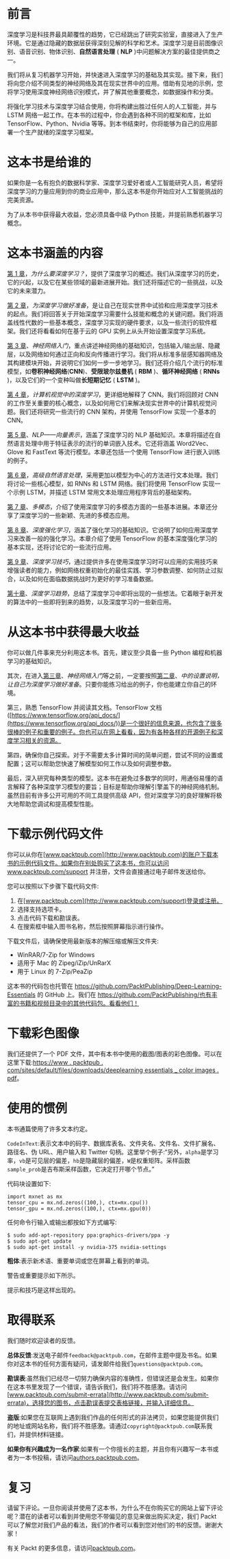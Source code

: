 

# 前言

深度学习是科技界最具颠覆性的趋势，它已经跳出了研究实验室，直接进入了生产环境。它是通过隐藏的数据层获得深刻见解的科学和艺术。深度学习是目前图像识别、语音识别、物体识别、**自然语言处理** ( **NLP** )中问题解决方案的最佳提供商之一。

我们将从复习机器学习开始，并快速进入深度学习的基础及其实现。接下来，我们将向您介绍不同类型的神经网络及其在现实世界中的应用。借助有见地的示例，您将学习使用深度神经网络识别模式，并了解其他重要概念，如数据操作和分类。

将强化学习技术与深度学习结合使用，你将构建出胜过任何人的人工智能，并与 LSTM 网络一起工作。在本书的过程中，你会遇到各种不同的框架和库，比如 TensorFlow、Python、Nvidia 等等。到本书结束时，你将能够为自己的应用部署一个生产就绪的深度学习框架。



# 这本书是给谁的

如果你是一名有抱负的数据科学家、深度学习爱好者或人工智能研究人员，希望将深度学习的力量应用到你的商业应用中，那么这本书是你开始应对人工智能挑战的完美资源。

为了从本书中获得最大收益，您必须具备中级 Python 技能，并提前熟悉机器学习概念。



# 这本书涵盖的内容

[第 1 章](493c55cb-3fea-436a-a44b-6e7231fe3dba.xhtml)，*为什么要深度学习？*，提供了深度学习的概述。我们从深度学习的历史，它的兴起，以及它在某些领域的最新进展开始。我们还将描述它的一些挑战，以及它的未来潜力。

[第 2 章](832a41d4-7499-4921-b5f7-88539508028e.xhtml)，*为深度学习做好准备*，是让自己在现实世界中试验和应用深度学习技术的起点。我们将回答关于开始深度学习需要什么技能和概念的关键问题。我们将涵盖线性代数的一些基本概念，深度学习实现的硬件要求，以及一些流行的软件框架。我们还将看看如何在基于云的 GPU 实例上从头开始设置深度学习系统。

[第 3 章](832a41d4-7499-4921-b5f7-88539508028e.xhtml)、*神经网络入门*，重点讲述神经网络的基础知识，包括输入/输出层、隐藏层，以及网络如何通过正向和反向传播进行学习。我们将从标准多层感知器网络及其构建模块开始，并说明它们如何一步一步地学习。我们还将介绍几个流行的标准模型，如**卷积神经网络**(**CNN**)、**受限玻尔兹曼机** ( **RBM** )、**循环神经网络** ( **RNNs** )，以及它们的一个变种叫做**长短期记忆** ( **LSTM** )。

[第 4 章](376d1d26-c4be-445b-8304-ab2b6b64f134.xhtml)，*计算机视觉中的深度学习*，更详细地解释了 CNN。我们将回顾对 CNN 的工作至关重要的核心概念，以及如何用它们来解决现实世界中的计算机视觉问题。我们还将研究一些流行的 CNN 架构，并使用 TensorFlow 实现一个基本的 CNN。

[第 5 章](9180f330-af15-43ed-9841-c19508d4e842.xhtml)、*NLP——向量表示*，涵盖了深度学习的 NLP 基础知识。本章将描述在自然语言处理中用于特征表示的流行的单词嵌入技术。它还将涵盖 Word2Vec、Glove 和 FastText 等流行模型。本章还包括一个使用 TensorFlow 进行嵌入训练的例子。

[第 6 章](f8f8e6a7-987a-4194-92e5-ee09fc517bf7.xhtml)，*高级自然语言处理*，采用更加以模型为中心的方法进行文本处理。我们将讨论一些核心模型，如 RNNs 和 LSTM 网络。我们将使用 TensorFlow 实现一个示例 LSTM，并描述 LSTM 常用文本处理应用程序背后的基础架构。

[第 7 章](5e39280c-2e54-4ce0-8129-768f14248ebc.xhtml)、*多模态*，介绍了使用深度学习的多模态方面的一些基本进展。本章还分享了深度学习的一些新颖、先进的多模态应用。

[第 8 章](c10aca19-4591-42aa-b500-d915a5ee56b2.xhtml)、*深度强化学习*，涵盖了强化学习的基础知识。它说明了如何应用深度学习来改善一般的强化学习。本章介绍了使用 TensorFlow 的基本深度强化学习的基本实现，还将讨论它的一些流行应用。

[第 9 章](1fabf585-130b-46c0-a4fd-85a459ad17a5.xhtml)、*深度学习技巧*，通过提供许多在使用深度学习时可以应用的实用技巧来增强读者的能力，例如网络权重初始化的最佳实践、学习参数调整、如何防止过拟合，以及如何在面临数据挑战时为更好的学习准备数据。

[第十章](4267aa5f-0893-4d40-9a8a-9cb5e8c82f42.xhtml)、*深度学习趋势*，总结了深度学习中即将出现的一些想法。它着眼于新开发的算法中的一些即将到来的趋势，以及深度学习的一些新应用。



# 从这本书中获得最大收益

你可以做几件事来充分利用这本书。首先，建议至少具备一些 Python 编程和机器学习的基础知识。

其次，在进入[第三章](832a41d4-7499-4921-b5f7-88539508028e.xhtml)、*神经网络入门*等之前，一定要按照[第二章](7ea715d3-38a1-45ce-83af-0583b92b2efc.xhtml)、*中的设置说明，让自己为深度学习做好准备*。只要你能练习给出的例子，你也能建立你自己的环境。

第三，熟悉 TensorFlow 并阅读其文档。TensorFlow 文档([https://www.tensorflow.org/api_docs/](https://www.tensorflow.org/api_docs/))是一个很好的信息来源，也包含了很多很棒的例子和重要的例子。你也可以在网上看看，因为有各种各样的开源例子和深度学习相关的资源。

第四，确保你自己探索。对于不需要太多计算时间的简单问题，尝试不同的设置或配置；这可以帮助您快速了解模型如何工作以及如何调整参数。

最后，深入研究每种类型的模型。这本书在避免过多数学的同时，用通俗易懂的语言解释了各种深度学习模型的要旨；目标是帮助你理解引擎盖下的神经网络机制。虽然目前有许多公开可用的不同工具提供高级 API，但对深度学习的良好理解将极大地帮助您调试和提高模型性能。



# 下载示例代码文件

你可以从你在[www.packtpub.com](http://www.packtpub.com)的账户下载本书的示例代码文件。如果你在别处购买了这本书，你可以访问 www.packtpub.com/support 并注册，文件会直接通过电子邮件发送给你。

您可以按照以下步骤下载代码文件:

1.  在[www.packtpub.com](http://www.packtpub.com/support)登录或注册。
2.  选择支持选项卡。
3.  点击代码下载和勘误表。
4.  在搜索框中输入图书名称，然后按照屏幕指示进行操作。

下载文件后，请确保使用最新版本的解压缩或解压文件夹:

*   WinRAR/7-Zip for Windows
*   适用于 Mac 的 Zipeg/iZip/UnRarX
*   用于 Linux 的 7-Zip/PeaZip

这本书的代码包也托管在 https://github.com/PacktPublishing/Deep-Learning-Essentials 的 GitHub 上。我们在 https://github.com/PacktPublishing/也有丰富的书籍和视频目录中的其他代码包。看看他们！



# 下载彩色图像

我们还提供了一个 PDF 文件，其中有本书中使用的截图/图表的彩色图像。可以在这里下载:[https://www . packtpub . com/sites/default/files/downloads/deeplearning essentials _ color images . pdf](https://www.packtpub.com/sites/default/files/downloads/DeepLearningEssentials_ColorImages.pdf)。



# 使用的惯例

本书通篇使用了许多文本约定。

`CodeInText`:表示文本中的码字、数据库表名、文件夹名、文件名、文件扩展名、路径名、伪 URL、用户输入和 Twitter 句柄。这里举个例子:“另外，`alpha`是学习率，`vb`是可见层的偏差，`hb`是隐藏层的偏差，`W`是权重矩阵。采样函数`sample_prob`是吉布斯采样函数，它决定打开哪个节点。”

代码块设置如下:

```
import mxnet as mx
tensor_cpu = mx.nd.zeros((100,), ctx=mx.cpu())
tensor_gpu = mx.nd.zeros((100,), ctx=mx.gpu(0))
```

任何命令行输入或输出都按如下方式编写:

```
$ sudo add-apt-repository ppa:graphics-drivers/ppa -y
$ sudo apt-get update
$ sudo apt-get install -y nvidia-375 nvidia-settings
```

**粗体**:表示新术语、重要单词或您在屏幕上看到的单词。

警告或重要提示如下所示。

提示和技巧是这样出现的。



# 取得联系

我们随时欢迎读者的反馈。

**总体反馈**:发送电子邮件`feedback@packtpub.com`，在邮件主题中提及书名。如果你对这本书的任何方面有疑问，请发邮件给我们`questions@packtpub.com`。

**勘误表**:虽然我们已经尽一切努力确保内容的准确性，但错误还是会发生。如果你在这本书里发现了一个错误，请告诉我们，我们将不胜感激。请访问[www.packtpub.com/submit-errata](http://www.packtpub.com/submit-errata)，选择您的图书，点击勘误表提交表格链接，并输入详细信息。

**盗版**:如果您在互联网上遇到我们作品的任何形式的非法拷贝，如果您能提供我们的地址或网站名称，我们将不胜感激。请通过`copyright@packtpub.com`联系我们，并提供材料链接。

**如果你有兴趣成为一名作家**:如果有一个你擅长的主题，并且你有兴趣写一本书或者为一本书投稿，请访问[authors.packtpub.com](http://authors.packtpub.com/)。



# 复习

请留下评论。一旦你阅读并使用了这本书，为什么不在你购买它的网站上留下评论呢？潜在的读者可以看到并使用您不带偏见的意见来做出购买决定，我们 Packt 可以了解您对我们产品的看法，我们的作者可以看到您对他们的书的反馈。谢谢大家！

有关 Packt 的更多信息，请访问[packtpub.com](https://www.packtpub.com/)。
